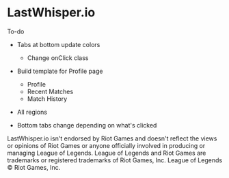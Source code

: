 # LastWhisper.io

To-do

- Tabs at bottom update colors
    - Change onClick class
- Build template for Profile page
    - Profile
    - Recent Matches
    - Match History
- All regions


- Bottom tabs change depending on what's clicked

LastWhisper.io isn't endorsed by Riot Games and doesn't reflect the views or opinions of Riot Games or anyone officially involved in producing or managing League of Legends. League of Legends and Riot Games are trademarks or registered trademarks of Riot Games, Inc. League of Legends © Riot Games, Inc. 
